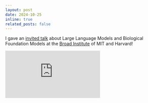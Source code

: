 ```yaml
---
layout: post
date: 2024-10-25
inline: true
related_posts: false
---
```


I gave an [invited talk](https://www.broadinstitute.org/talks/large-language-models-and-biological-foundation-models) about Large Language Models and Biological Foundation Models at the [Broad Institute](https://www.broadinstitute.org) of MIT and Harvard!

<div class="row mt-3">
    <div class="col-sm mt-3 mt-md-0">
        <iframe src="https://www.youtube.com/watch?v=ku4DImfea6Q" class="img-fluid rounded z-depth-1" frameborder="0" allow="accelerometer; autoplay; clipboard-write; encrypted-media; gyroscope; picture-in-picture" allowfullscreen></iframe>
    </div>
</div>

